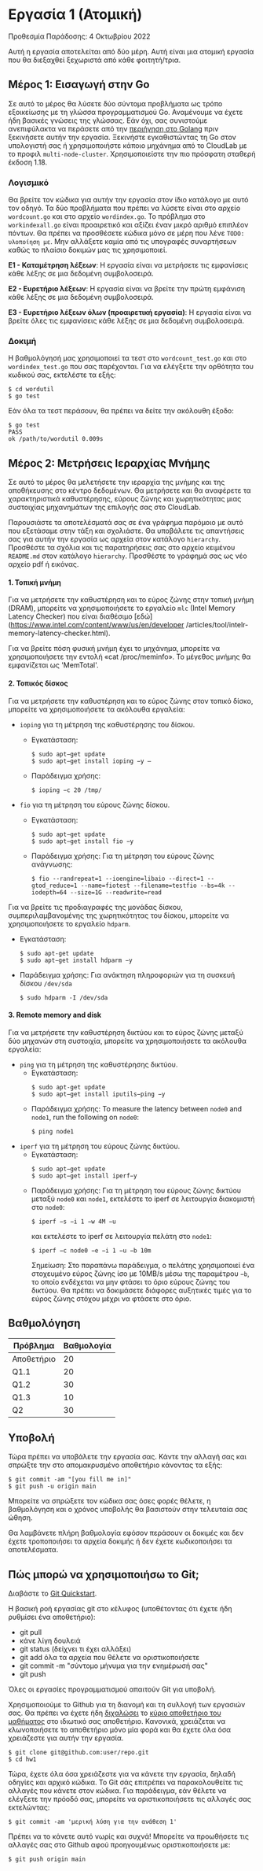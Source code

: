 # Εργασία 1 (Ατομική)

Προθεσμία Παράδοσης: 4 Οκτωβρίου 2022

Αυτή η εργασία αποτελείται από δύο μέρη. Αυτή είναι μια ατομική εργασία που θα διεξαχθεί ξεχωριστά από κάθε φοιτητή/τρια.

## Μέρος 1: Εισαγωγή στην Go

Σε αυτό το μέρος θα λύσετε δύο σύντομα προβλήματα ως τρόπο εξοικείωσης με τη γλώσσα προγραμματισμού Go. Αναμένουμε να έχετε ήδη βασικές γνώσεις της γλώσσας. Εάν όχι, σας συνιστούμε ανεπιφύλακτα να περάσετε από την [περιήγηση στο Golang](http://tour.golang.org/list) πριν ξεκινήσετε αυτήν την εργασία. Ξεκινήστε εγκαθιστώντας τη Go στον υπολογιστή σας ή χρησιμοποιήστε κάποιο μηχάνημα από το CloudLab με το προφιλ `multi-node-cluster`. Χρησιμοποιείστε την πιο πρόσφατη σταθερή έκδοση 1.18.

### Λογισμικό

Θα βρείτε τον κώδικα για αυτήν την εργασία στον ίδιο κατάλογο με αυτό τον οδηγό.
Τα δύο προβλήματα που πρέπει να λύσετε είναι στο αρχείο `wordcount.go` και στο αρχείο `wordindex.go`.
Το πρόβλημα στο `workindexall.go` είναι προαιρετικό και αξίζει έναν μικρό αριθμό επιπλέον πόντων.
Θα πρέπει να προσθέσετε κώδικα μόνο σε μέρη που λένε `TODO: υλοποίηση με`.
Μην αλλάξετε καμία από τις υπογραφές συναρτήσεων καθώς το πλαίσιο δοκιμών μας τις χρησιμοποιεί.

**Ε1 - Καταμέτρηση λέξεων**: Η εργασία είναι να μετρήσετε τις εμφανίσεις κάθε λέξης σε μια δεδομένη συμβολοσειρά.

**Ε2 - Ευρετήριο λέξεων**: Η εργασία είναι να βρείτε την πρώτη εμφάνιση κάθε λέξης σε μια δεδομένη συμβολοσειρά.

**Ε3 - Ευρετήριο λέξεων όλων (προαιρετική εργασία)**: Η εργασία είναι να βρείτε όλες τις εμφανίσεις κάθε λέξης σε μια δεδομένη συμβολοσειρά.

### Δοκιμή

Η βαθμολόγησή μας χρησιμοποιεί τα τεστ στο `wordcount_test.go` και στο `wordindex_test.go` που σας παρέχονται. Για να ελέγξετε την ορθότητα του κωδικού σας, εκτελέστε τα εξής:

```
$ cd wordutil
$ go test
```

Εάν όλα τα τεστ περάσουν, θα πρέπει να δείτε την ακόλουθη έξοδο:

```
$ go test
PASS
ok /path/to/wordutil 0.009s
```

## Μέρος 2: Μετρήσεις Ιεραρχίας Μνήμης

Σε αυτό το μέρος θα μελετήσετε την ιεραρχία της μνήμης και της αποθήκευσης στο κέντρο δεδομένων. Θα μετρήσετε και θα αναφέρετε τα χαρακτηριστικά καθυστέρησης, εύρους ζώνης και χωρητικότητας μιας συστοιχίας μηχανημάτων της επιλογής σας στο CloudLab. 

Παρουσιάστε τα αποτελέσματά σας σε ένα γράφημα παρόμοιο με αυτό που εξετάσαμε στην τάξη και σχολιάστε. Θα υποβάλετε τις απαντήσεις σας για αυτήν την εργασία ως αρχεία στον κατάλογο `hierarchy`. Προσθέστε τα σχόλια και τις παρατηρήσεις σας στο αρχείο κειμένου `README.md` στον κατάλογο `hierarchy`. Προσθέστε το γράφημά σας ως νέο αρχείο pdf ή εικόνας.

#### 1. Τοπική μνήμη

Για να μετρήσετε την καθυστέρηση και το εύρος ζώνης στην τοπική μνήμη (DRAM), μπορείτε να χρησιμοποιήσετε το εργαλείο `mlc` (Intel Memory Latency Checker) που είναι διαθέσιμο [εδώ](https://www.intel.com/content/www/us/en/developer /articles/tool/intelr-memory-latency-checker.html).

Για να βρείτε πόση φυσική μνήμη έχει το μηχάνημα, μπορείτε να χρησιμοποιήσετε την εντολή «cat /proc/meminfo». Το μέγεθος μνήμης θα εμφανίζεται ως 'MemTotal'.

#### 2. Τοπικός δίσκος

Για να μετρήσετε την καθυστέρηση και το εύρος ζώνης στον τοπικό δίσκο, μπορείτε να χρησιμοποιήσετε τα ακόλουθα εργαλεία:

- `ioping` για τη μέτρηση της καθυστέρησης του δίσκου.
  - Εγκατάσταση:
    ```
    $ sudo apt−get update
    $ sudo apt−get install ioping −y – 
    ```
  - Παράδειγμα χρήσης:
    ```
    $ ioping −c 20 /tmp/
    ```

- `fio` για τη μέτρηση του εύρους ζώνης δίσκου.
  - Εγκατάσταση: 
    ```
    $ sudo apt−get update
    $ sudo apt−get install fio −y
    ```
  - Παράδειγμα χρήσης: Για τη μέτρηση του εύρους ζώνης ανάγνωσης:
    ```
    $ fio --randrepeat=1 --ioengine=libaio --direct=1 --gtod_reduce=1 --name=fiotest --filename=testfio --bs=4k --iodepth=64 --size=1G --readwrite=read
    ```

Για να βρείτε τις προδιαγραφές της μονάδας δίσκου, συμπεριλαμβανομένης της χωρητικότητας του δίσκου, μπορείτε να χρησιμοποιήσετε το εργαλείο `hdparm`.
  - Εγκατάσταση:

    ```
    $ sudo apt-get update
    $ sudo apt−get install hdparm −y
    ```

  - Παράδειγμα χρήσης: Για ανάκτηση πληροφοριών για τη συσκευή δίσκου `/dev/sda` 

    ```
    $ sudo hdparm -I /dev/sda
    ```

#### 3. Remote memory and disk 

Για να μετρήσετε την καθυστέρηση δικτύου και το εύρος ζώνης μεταξύ δύο μηχανών στη συστοιχία, μπορείτε να χρησιμοποιήσετε τα ακόλουθα εργαλεία:
- `ping` για τη μέτρηση της καθυστέρησης δικτύου.
  - Εγκατάσταση:
    ```
    $ sudo apt-get update
    $ sudo apt−get install iputils−ping −y
    ```
  - Παράδειγμα χρήσης: To measure the latency between `node0` and `node1`, run the following on `node0`:
    ```
    $ ping node1
    ```
- `iperf` για τη μέτρηση του εύρους ζώνης δικτύου.
  - Εγκατάσταση: 
    ```
    $ sudo apt−get update
    $ sudo apt−get install iperf−y
    ```
  - Παράδειγμα χρήσης: Για τη μέτρηση του εύρους ζώνης δικτύου μεταξύ `node0` και `node1`, εκτελέστε το iperf σε λειτουργία διακομιστή στο `node0`:
    ```
    $ iperf −s −i 1 −w 4M −u
    ```
    και εκτελέστε το iperf σε λειτουργία πελάτη στο `node1`:
    ```
    $ iperf −c node0 −e −i 1 −u −b 10m
    ```
    Σημείωση: Στο παραπάνω παράδειγμα, ο πελάτης χρησιμοποιεί ένα στοχευμένο εύρος ζώνης ίσο με 10MB/s μέσω της παραμέτρου `−b`, το οποίο ενδέχεται να μην φτάσει το όριο εύρους ζώνης του δικτύου. Θα πρέπει να δοκιμάσετε διάφορες αυξητικές τιμές για το εύρος ζώνης στόχου μέχρι να φτάσετε στο όριο.

## Βαθμολόγηση

| Πρόβλημα   | Βαθμολογία |
|------------|------------|
| Αποθετήριο | 20         |
| Q1.1       | 20         |
| Q1.2       | 30         |
| Q1.3       | 10         |
| Q2         | 30         |

## Υποβολή

Τώρα πρέπει να υποβάλετε την εργασία σας. Κάντε την αλλαγή σας και σπρώξτε την στο απομακρυσμένο αποθετήριο κάνοντας τα εξής:

```
$ git commit -am "[you fill me in]"
$ git push -u origin main
```

Μπορείτε να σπρώξετε τον κώδικα σας όσες φορές θέλετε, η βαθμολόγηση και ο χρόνος υποβολής θα βασιστούν στην τελευταία σας ώθηση.

Θα λαμβάνετε πλήρη βαθμολογία εφόσον περάσουν οι δοκιμές και δεν έχετε τροποποιήσει τα αρχεία δοκιμής ή δεν έχετε κωδικοποιήσει τα αποτελέσματα.

## Πώς μπορώ να χρησιμοποιήσω το Git;

Διαβάστε το [Git Quickstart](https://docs.github.com/en/get-started/quickstart/hello-world).

Η βασική ροή εργασίας git στο κέλυφος (υποθέτοντας ότι έχετε ήδη ρυθμίσει ένα αποθετήριο):

- git pull
- κάνε λίγη δουλειά
- git status (δείχνει τι έχει αλλάξει)
- git add όλα τα αρχεία που θέλετε να οριστικοποιήσετε
- git commit -m "σύντομο μήνυμα για την ενημέρωσή σας"
- git push

Όλες οι εργασίες προγραμματισμού απαιτούν Git για υποβολή.

Χρησιμοποιούμε το Github για τη διανομή και τη συλλογή των εργασιών σας. Θα πρέπει να έχετε ήδη [διχαλώσει](https://docs.github.com/en/get-started/quickstart/fork-a-repo) το [κύριο αποθετήριο του μαθήματος](https://github.com/ucy-coast/cs499-fa22/) στο ιδιωτικό σας αποθετήριο. Κανονικά, χρειάζεται να κλωνοποιήσετε το αποθετήριο μόνο μία φορά και θα έχετε όλα όσα χρειάζεστε για αυτήν την εργασία.

```
$ git clone git@github.com:user/repo.git
$ cd hw1
```

Τώρα, έχετε όλα όσα χρειάζεστε για να κάνετε την εργασία, δηλαδή οδηγίες και αρχικό κώδικα. Το Git σάς επιτρέπει να παρακολουθείτε τις αλλαγές που κάνετε στον κώδικα. Για παράδειγμα, εάν θέλετε να ελέγξετε την πρόοδό σας, μπορείτε να οριστικοποιήσετε τις αλλαγές σας εκτελώντας:

```
$ git commit -am 'μερική λύση για την ανάθεση 1'
```

Πρέπει να το κάνετε αυτό νωρίς και συχνά! Μπορείτε να προωθήσετε τις αλλαγές σας στο Github αφού προηγουμένως οριστικοποιήσετε  με:

```
$ git push origin main
```
